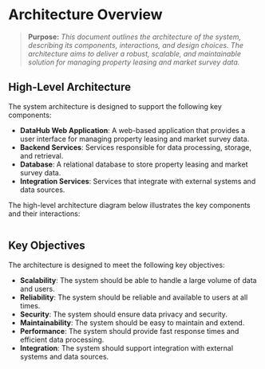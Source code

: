 # Architecture Overview

> **Purpose:**
> *This document outlines the architecture of the system, describing its components, interactions, and design choices. The architecture aims to deliver a robust, scalable, and maintainable solution for managing property leasing and market survey data.*

## High-Level Architecture

The system architecture is designed to support the following key components:

- **DataHub Web Application**: A web-based application that provides a user interface for managing property leasing and market survey data.
- **Backend Services**: Services responsible for data processing, storage, and retrieval.
- **Database**: A relational database to store property leasing and market survey data.
- **Integration Services**: Services that integrate with external systems and data sources.

The high-level architecture diagram below illustrates the key components and their interactions:

```mermaid

```

## Key Objectives

The architecture is designed to meet the following key objectives:

- **Scalability**: The system should be able to handle a large volume of data and users.
- **Reliability**: The system should be reliable and available to users at all times.
- **Security**: The system should ensure data privacy and security.
- **Maintainability**: The system should be easy to maintain and extend.
- **Performance**: The system should provide fast response times and efficient data processing.
- **Integration**: The system should support integration with external systems and data sources.
